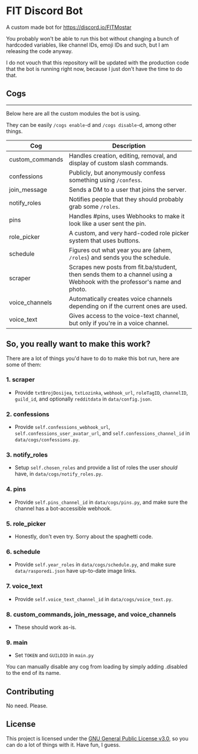 # FIT Discord Bot
A custom made bot for https://discord.io/FITMostar

You probably won't be able to run this bot without changing a bunch of hardcoded variables, like channel IDs, emoji IDs and such, but I am releasing the code anyway.

I do not vouch that this repository will be updated with the production code that the bot is running right now, because I just don't have the time to do that.

## Cogs
---
Below here are all the custom modules the bot is using.

They can be easily `/cogs enable`-d and `/cogs disable`-d, among other things.

| Cog 	| Description 	|
|---	|---	|
| custom_commands 	| Handles creation, editing, removal, and display of custom slash commands. 	|
| confessions 	| Publicly, but anonymously confess something using `/confess`. 	|
| join_message 	| Sends a DM to a user that joins the server. 	|
| notify_roles 	| Notifies people that they should probably grab some `/roles`. 	|
| pins 	| Handles #pins, uses Webhooks to make it look like a user sent the pin. 	|
| role_picker 	| A custom, and very hard-coded role picker system that uses buttons. 	|
| schedule 	| Figures out what year you are (ahem, `/roles`) and sends you the schedule. 	|
| scraper 	| Scrapes new posts from fit.ba/student, then sends them to a channel using a Webhook with the professor's name and photo. 	|
| voice_channels 	| Automatically creates voice channels depending on if the current ones are used. 	|
| voice_text 	| Gives access to the voice-text channel, but only if you're in a voice channel. 	|

## So, you really want to make this work?
There are a lot of things you'd have to do to make this bot run, here are some of them:
### 1. **scraper**
- Provide `txtBrojDosijea`, `txtLozinka`, `webhook_url`, `roleTagID`, `channelID`, `guild_id`, and optionally `redditdata` in `data/config.json`.
### 2. **confessions**
- Provide `self.confessions_webhook_url`, `self.confessions_user_avatar_url`, and `self.confessions_channel_id` in `data/cogs/confessions.py`.
### 3. **notify_roles**
- Setup `self.chosen_roles` and provide a list of roles the user _should_ have, in `data/cogs/notify_roles.py`.
### 4. **pins**
- Provide `self.pins_channel_id` in `data/cogs/pins.py`, and make sure the channel has a bot-accessible webhook.
### 5. **role_picker**
- Honestly, don't even try. Sorry about the spaghetti code.
### 6. **schedule**
- Provide `self.year_roles` in `data/cogs/schedule.py`, and make sure `data/rasporedi.json` have up-to-date image links.
### 7. **voice_text**
- Provide `self.voice_text_channel_id` in `data/cogs/voice_text.py`.
### 8. **custom_commands**, **join_message**, and **voice_channels**
- These should work as-is.
### 9. **main**
- Set `TOKEN` and `GUILDID` in `main.py`

You can manually disable any cog from loading by simply adding .disabled to the end of its name.

## Contributing
No need. Please.

## License

This project is licensed under the [GNU General Public License v3.0](https://www.gnu.org/licenses/gpl-3.0.html), so you can do a lot of things with it. Have fun, I guess.